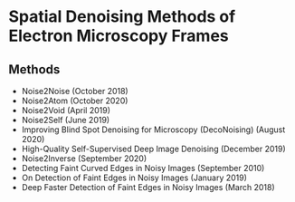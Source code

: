 # Spatial Denoising Methods of Electron Microscopy Frames

## Methods
- Noise2Noise (October 2018)
- Noise2Atom (October 2020)
- Noise2Void (April 2019)
- Noise2Self (June 2019)
- Improving Blind Spot Denoising for Microscopy (DecoNoising) (August 2020)
- High-Quality Self-Supervised Deep Image Denoising (December 2019)
- Noise2Inverse (September 2020)
- Detecting Faint Curved Edges in Noisy Images (September 2010)
- On Detection of Faint Edges in Noisy Images (January 2019)
- Deep Faster Detection of Faint Edges in Noisy Images (March 2018)